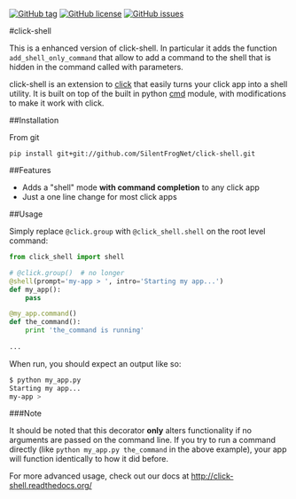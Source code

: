 [![GitHub tag](https://img.shields.io/github/tag/SilentFrogNet/click-shell.svg?label=version)](https://github.com/SilentFrogNet/click-shell/releases)
[![GitHub license](https://img.shields.io/github/license/SilentFrogNet/click-shell.svg)](https://github.com/SilentFrogNet/click-shell/blob/master/LICENSE)
[![GitHub issues](https://img.shields.io/github/issues/SilentFrogNet/click-shell.svg?colorB=yellow)](https://github.com/SilentFrogNet/click-shell/issues)


#click-shell

This is a enhanced version of click-shell. 
In particular it adds the function `add_shell_only_command` that allow to add a command to the shell that is hidden in the command called with parameters.

click-shell is an extension to [click](http://click.pocoo.org/) that easily turns your click app into a shell utility.
It is built on top of the built in python [cmd](https://docs.python.org/2/library/cmd.html) module, with modifications to make it work with click.


##Installation

From git

`pip install git+git://github.com/SilentFrogNet/click-shell.git`


##Features

* Adds a "shell" mode **with command completion** to any click app
* Just a one line change for most click apps


##Usage

Simply replace `@click.group` with `@click_shell.shell` on the root level command:


```python
from click_shell import shell

# @click.group()  # no longer
@shell(prompt='my-app > ', intro='Starting my app...')
def my_app():
    pass

@my_app.command()
def the_command():
    print 'the_command is running'
    
...
```

When run, you should expect an output like so:

```bash
$ python my_app.py
Starting my app...
my-app > 
```


###Note

It should be noted that this decorator **only** alters functionality if no arguments are
passed on the command line.  If you try to run a command directly
(like ``python my_app.py the_command`` in the above example), your app will function
identically to how it did before.


For more advanced usage, check out our docs at http://click-shell.readthedocs.org/
